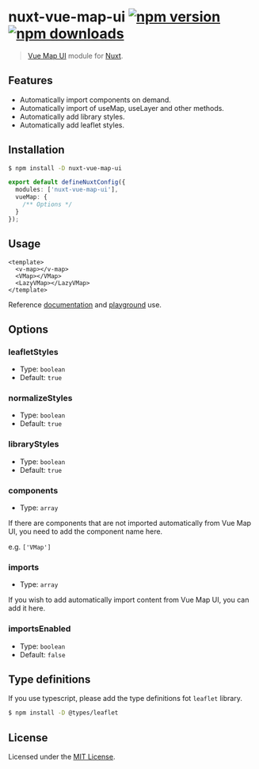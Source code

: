 # nuxt-vue-map-ui [![npm version](https://img.shields.io/npm/v/nuxt-vue-map-ui.svg)](https://npmjs.org/package/nuxt-vue-map-ui) [![npm downloads](https://img.shields.io/npm/dm/nuxt-vue-map-ui.svg)](https://npmjs.org/package/nuxt-vue-map-ui)

> [Vue Map UI](https://github.com/nikolaynau/vue-map-ui) module for [Nuxt](https://nuxt.com).

## Features

- Automatically import components on demand.
- Automatically import of useMap, useLayer and other methods.
- Automatically add library styles.
- Automatically add leaflet styles.

## Installation

```bash
$ npm install -D nuxt-vue-map-ui
```

```ts
export default defineNuxtConfig({
  modules: ['nuxt-vue-map-ui'],
  vueMap: {
    /** Options */
  }
});
```

## Usage

```vue
<template>
  <v-map></v-map>
  <VMap></VMap>
  <LazyVMap></LazyVMap>
</template>
```

Reference [documentation](https://nikolaynau.github.io/vue-map-ui-docs/) and [playground](./playground/app.vue) use.

## Options

### leafletStyles

- Type: `boolean`
- Default: `true`

### normalizeStyles

- Type: `boolean`
- Default: `true`

### libraryStyles

- Type: `boolean`
- Default: `true`

### components

- Type: `array`

If there are components that are not imported automatically from Vue Map UI, you need to add the component name here.

e.g. `['VMap']`

### imports

- Type: `array`

If you wish to add automatically import content from Vue Map UI, you can add it here.

### importsEnabled

- Type: `boolean`
- Default: `false`

## Type definitions

If you use typescript, please add the type definitions fot `leaflet` library.

```bash
$ npm install -D @types/leaflet
```

## License

Licensed under the [MIT License](./LICENSE).
